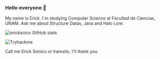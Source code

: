 ### Hello everyone 🖖



My name is Erick. I´m studying Computer Science at Facultad de Ciencias, UNAM. 
Ask me about Structure Datas, Java and Halo Lore. 


![ericksoico GitHub stats](https://github-readme-stats.vercel.app/api?username=ericksonico&show_icons=true&theme=dark)

![Tryhackme](https://tryhackme-badges.s3.amazonaws.com/ericksonico.png)

Call me Erick Sónico or Iramsito, I'll thank you.
